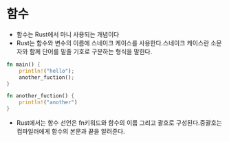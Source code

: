 # 함수

- 함수는 Rust에서 마니 사용되는 개념이다
- Rust는 함수와 변수의 이름에 스네이크 케이스를 사용한다.스네이크 케이스란 소문자와 함께 단어를 밑줄 기호로 구분하는 형식을 말한다.

```rs
fn main() {
    println!("hello");
    another_fuction();
}

fn another_fuction() {
    println!("another")
}

```

- Rust에서는 함수 선언은 fn키워드와 함수의 이름 그리고 괄호로 구성된다.중괄호는 컴파일러에게 함수의 본문과 끝을 알려준다.
